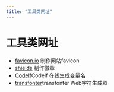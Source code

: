 ```yaml
---
title: "工具类网址"
---
```

# 工具类网址

- [favicon.io](https://favicon.io) 制作网站favicon
- [shields](https://shields.io) 制作徽章
- [Codelf](https://unbug.github.io/)Codelf 在线生成变量名 
- [transfonter](https://transfonter.org/)transfonter Web字符生成器 


